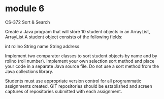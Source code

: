 # module 6 
CS-372
Sort &amp; Search

Create a Java program that will store 10 student objects in an ArrayList, 
ArrayList<Student> 
A student object consists of the following fields:

int rollno
String name
String address


Implement two comparator classes to sort student objects by name and by rollno (roll number). 
Implement your own selection sort method and place your code in a separate Java source file. 
Do not use a sort method from the Java collections library.

Students must use appropriate version control for all programmatic assignments created. 
GIT repositories should be established and screen captures of repositories submitted with each assignment.
